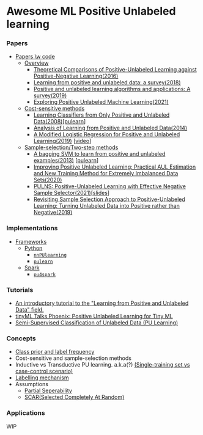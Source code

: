 # Awesome ML Positive Unlabeled learning

### Papers
<!-- MarkdownTOC depth=4 -->
- [Papers \\w code](#papers)
  - [Overview](#overview)
    - [Theoretical Comparisons of Positive-Unlabeled Learning against Positive-Negative Learning(2016)](https://proceedings.neurips.cc/paper/2016/file/be3159ad04564bfb90db9e32851ebf9c-Paper.pdf)
    - [Learning from positive and unlabeled data: a survey(2018)](https://arxiv.org/abs/1811.04820)
    - [Positive and unlabeled learning algorithms and applications: A survey(2019)](https://www.researchgate.net/profile/Kristen-Jaskie/publication/337503578_Positive_And_Unlabeled_Learning_Algorithms_And_Applications_A_Survey/links/609b0124458515d31513c2e9/Positive-And-Unlabeled-Learning-Algorithms-And-Applications-A-Survey.pdf)
    - [Exploring Positive Unlabeled Machine Learning(2021)](https://digital.wpi.edu/downloads/vq27zr55f)
  - [Cost-sensitive methods](#cost-sensitive)
    - [Learning Classifiers from Only Positive and Unlabeled Data(2008)](https://cseweb.ucsd.edu/~elkan/posonly.pdf)\[[pulearn](https://github.com/pulearn/pulearn#31elkanoto)\]
    - [Analysis of Learning from Positive and Unlabeled Data(2014)](https://papers.nips.cc/paper/2014/file/35051070e572e47d2c26c241ab88307f-Paper.pdf)
    - [A Modified Logistic Regression for Positive and Unlabeled Learning(2019)](https://www.researchgate.net/profile/Kristen-Jaskie/publication/340306999_A_Modified_Logistic_Regression_for_Positive_and_Unlabeled_Learning/links/609b0152a6fdccaebd2525d1/A-Modified-Logistic-Regression-for-Positive-and-Unlabeled-Learning.pdf) \[[video](https://www.youtube.com/watch?v=uk6SlTzfbUY)\]
  - [Sample-selection/Two-step methods](#sample-selection)
    - [A bagging SVM to learn from positive and unlabeled examples(2013)](https://members.cbio.mines-paristech.fr/~jvert/svn/bibli/local/Mordelet2013bagging.pdf) \[[pulearn](https://github.com/pulearn/pulearn#32bagging-based-pu-learning)\]
    - [Improving Positive Unlabeled Learning: Practical AUL Estimation and New Training Method for Extremely Imbalanced Data Sets(2020)](https://arxiv.org/pdf/2004.09820.pdf)
    - [PULNS: Positive-Unlabeled Learning with Effective Negative Sample Selector(2021)](https://ojs.aaai.org/index.php/AAAI/article/view/17064/16871)\[[slides](https://slideslive.com/38948747/pulns-positiveunlabeled-learning-with-effective-negative-sample-selector)\]
    - [Revisiting Sample Selection Approach to Positive-Unlabeled Learning: Turning Unlabeled Data into Positive rather than Negative(2019)](https://arxiv.org/pdf/1901.10155.pdf)

### Implementations
- [Frameworks](#frameworks)
  - [Python](#frameworks-python)
    - [`nnPUlearning`](https://github.com/kiryor/nnPUlearning)
    - [`pulearn`](https://github.com/pulearn/pulearn)
  - [Spark](#frameworks-spark)
    - [`pu4spark`](https://github.com/ispras/pu4spark)

### Tutorials

- [An introductory tutorial to the "Learning from Positive and Unlabeled Data" field.](https://dtai.cs.kuleuven.be/tutorials/pulearning/)
- [tinyML Talks Phoenix: Positive Unlabeled Learning for Tiny ML](https://www.youtube.com/watch?v=uk6SlTzfbUY)
- [Semi-Supervised Classification of Unlabeled Data (PU Learning)](https://towardsdatascience.com/semi-supervised-classification-of-unlabeled-data-pu-learning-81f96e96f7cb)

### Concepts
- [Class prior and label frequency](https://youtu.be/mSoeaYt6Oi8?t=1282)
- Cost-sensitive and sample-selection methods
- Inductive vs Transductive PU learning. a.k.a(?) [(Single-training set vs case-control scenario)](https://youtu.be/mSoeaYt6Oi8?t=823)
- [Labelling mechanism](https://youtu.be/mSoeaYt6Oi8?t=419)
- Assumptions
  - [Partial Seperability](https://youtu.be/uk6SlTzfbUY?t=1129)
  - [SCAR(Selected Completely At Random)](https://youtu.be/uk6SlTzfbUY?t=1243)

### Applications 
WIP
